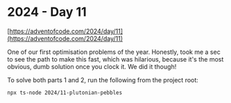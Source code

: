 # 2024 - Day 11

[https://adventofcode.com/2024/day/11](https://adventofcode.com/2024/day/11)

One of our first optimisation problems of the year. Honestly, took me a sec
to see the path to make this fast, which was hilarious, because it's the most
obvious, dumb solution once you clock it. We did it though!

To solve both parts 1 and 2, run the following from the project root:

```sh
npx ts-node 2024/11-plutonian-pebbles
```

